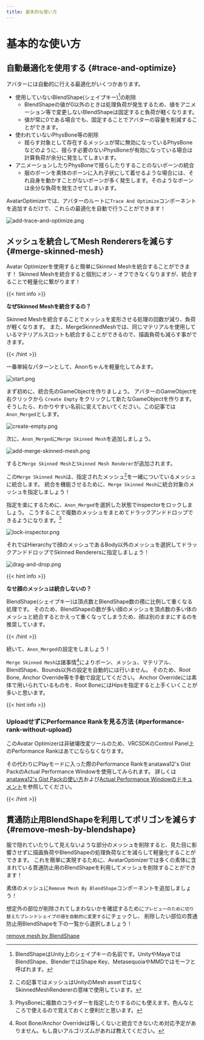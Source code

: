 ```yaml
---
title: 基本的な使い方
---
```


基本的な使い方
===

自動最適化を使用する {#trace-and-optimize}
---

アバターには自動的に行える最適化がいくつかあります。

- 使用していないBlendShape(シェイプキー)[^blend-shape]の削除
  - BlendShapeの値が0以外のときは処理負荷が発生するため、値をアニメーション等で変更しないBlendShapeは固定すると負荷が軽くなります。
  - 値が常に0である場合でも、固定することでアバターの容量を削減することができます。
- 使われていないPhysBone等の削除
  - 揺らす対象として存在するメッシュが常に無効になっているPhysBoneなどのように、揺らす必要のないPhysBoneが有効になっている場合は計算負荷が余分に発生してしまいます。
- アニメーションしたりPhysBoneで揺らしたりすることのないボーンの統合
  - 服のボーンを素体のボーンに入れ子状にして着せるような場合には、それ自身を動かすことがないボーンが多く発生します。そのようなボーンは余分な負荷を発生させてしまいます。

AvatarOptimizerでは、アバターのルートに`Trace And Optimize`コンポーネントを追加するだけで、これらの最適化を自動で行うことができます！

![add-trace-and-optimize.png](add-trace-and-optimize.png)

[^blend-shape]: BlendShapeはUnity上のシェイプキーの名前です。UnityやMayaではBlendShape、BlenderではShape Key、MetasequoiaやMMDではモーフと呼ばれます。

メッシュを統合してMesh Renderersを減らす {#merge-skinned-mesh}
--

Avatar Optimizerを使用すると簡単にSkinned Meshを統合することができます！
Skinned Meshを統合すると個別にオン・オフできなくなりますが、統合することで軽量化に繋がります！

{{< hint info >}}

**なぜSkinned Meshを統合するの？**

Skinned Meshを統合することでメッシュを変形させる処理の回数が減り、負荷が軽くなります。
また、MergeSkinnedMeshでは、同じマテリアルを使用しているマテリアルスロットも統合することができるので、描画負荷も減らす事ができます。

{{< /hint >}}

一番単純なパターンとして、Anonちゃんを軽量化してみます。

![start.png](./start.png)

まず初めに、統合先のGameObjectを作りましょう。
アバターのGameObjectを右クリックから `Create Empty` をクリックして新たなGameObjectを作ります。
そうしたら、わかりやすい名前に変えておいてください。この記事では`Anon_Merged`とします。

![create-empty.png](./create-empty.png)

次に、`Anon_Merged`に`Merge Skinned Mesh`を追加しましょう。

![add-merge-skinned-mesh.png](./add-merge-skinned-mesh.png)

すると`Merge Skinned Mesh`と`Skinned Mesh Renderer`が追加されます。

この`Merge Skinned Mesh`は、指定されたメッシュ[^mesh]を一緒についているメッシュに統合します。
統合を機能させるために、`Merge Skinned Mesh`に統合対象のメッシュを指定しましょう！

指定を楽にするために、`Anon_Merged`を選択した状態でinspectorをロックしましょう。
こうすることで複数のメッシュをまとめてドラックアンドドロップできるようになります。[^tip-lock-inspector]

![lock-inspector.png](./lock-inspector.png)

それではHierarchyで顔のメッシュであるBody以外のメッシュを選択してドラックアンドドロップでSkinned Renderersに指定しましょう！

![drag-and-drop.png](./drag-and-drop.png)

{{< hint info >}}

**なせ顔のメッシュは統合しないの？**

BlendShape(シェイプキー)は頂点数とBlendShape数の積に比例して重くなる処理です。
そのため、BlendShapeの数が多い顔のメッシュを頂点数の多い体のメッシュと統合するとかえって重くなってしまうため、顔は別のままにするのを推奨しています。

{{< /hint >}}

続いて、`Anon_Merged`の設定をしましょう！

`Merge Skinned Mesh`は諸事情[^merge-skinned-mesh]によりボーン、メッシュ、マテリアル、BlendShape、Bounds以外の設定を自動的には行いません。
そのため、Root Bone, Anchor Override等を手動で設定してください。
Anchor Overrideには素体で用いられているものを、Root BoneにはHipsを指定すると上手くいくことが多いと思います。

{{< hint info >}}

### UploadせずにPerformance Rankを見る方法 {#performance-rank-without-upload}

このAvatar Optimizerは非破壊改変ツールのため、VRCSDKのControl Panel上のPerformance Rankはあてにならなくなります。

その代わりにPlayモードに入った際のPerformance Rankをanatawa12's Gist PackのActual Performance Windowを使用してみられます。
詳しくは[anatawa12's Gist Packの使い方][gists-basic-usage]および[Actual Performance Windowのドキュメント][Actual Performance Window]を参照してください。

[gists-basic-usage]: https://vpm.anatawa12.com/gists/ja/docs/basic-usage/
[Actual Performance Window]: https://vpm.anatawa12.com/gists/ja/docs/reference/actual-performance-window/

{{< /hint >}}

[^tip-lock-inspector]: PhysBoneに複数のコライダーを指定したりするのにも使えます。色んなところで使えるので覚えておくと便利だと思います。
[^merge-skinned-mesh]: Root Bone/Anchor Overrideは等しくないと統合できないため対応予定がありません。もし良いアルゴリズムがあれば教えてください。
[^mesh]: この記事ではメッシュはUnityのMesh assetではなくSkinnedMeshRendererの意味で使用しています。

貫通防止用BlendShapeを利用してポリゴンを減らす {#remove-mesh-by-blendshape}
---

服で隠れていたりして見えないような部分のメッシュを削除すると、見た目に影響させずに描画負荷やBlendShapeの処理負荷などを減らして軽量化することができます。
これを簡単に実現するために、AvatarOptimizerでは多くの素体に含まれている貫通防止用のBlendShapeを利用してメッシュを削除することができます！

素体のメッシュに`Remove Mesh By BlendShape`コンポーネントを追加しましょう！

想定外の部位が削除されてしまわないかを確認するために`プレビューのために切り替えたブレンドシェイプの値を自動的に変更する`にチェックし、
削除したい部位の貫通防止用BlendShapeを下の一覧から選択しましょう！

[remove mesh by BlendShape](./remove-mesh-by-blendshape.png)
